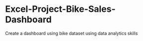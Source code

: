 # Excel-Project-Bike-Sales-Dashboard
Create a dashboard using bike dataset using data analytics skills 
